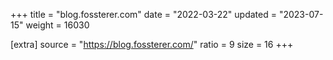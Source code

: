 +++
title = "blog.fossterer.com"
date = "2022-03-22"
updated = "2023-07-15"
weight = 16030

[extra]
source = "https://blog.fossterer.com/"
ratio = 9
size = 16
+++
